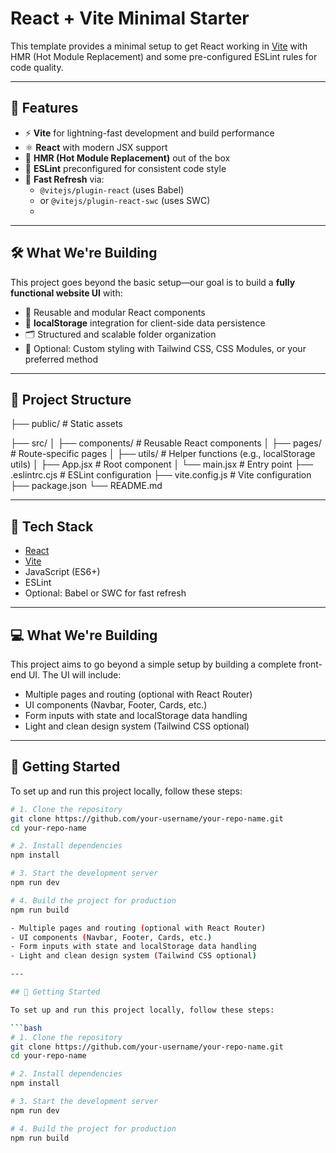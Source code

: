 # React + Vite Minimal Starter

This template provides a minimal setup to get React working in [Vite](https://vitejs.dev/) with HMR (Hot Module Replacement) and some pre-configured ESLint rules for code quality.


---

## 🔧 Features

- ⚡ **Vite** for lightning-fast development and build performance
- ⚛️ **React** with modern JSX support
- 🔄 **HMR (Hot Module Replacement)** out of the box
- 🧹 **ESLint** preconfigured for consistent code style
- 🧠 **Fast Refresh** via:
  - `@vitejs/plugin-react` (uses Babel)
  - or `@vitejs/plugin-react-swc` (uses SWC)
  - 
---

## 🛠 What We're Building

This project goes beyond the basic setup—our goal is to build a **fully functional website UI** with:

- 🧱 Reusable and modular React components
- 💾 **localStorage** integration for client-side data persistence
- 🗂 Structured and scalable folder organization
- 🎨 Optional: Custom styling with Tailwind CSS, CSS Modules, or your preferred method


---
## 📁 Project Structure

├── public/              # Static assets

├── src/
│   ├── components/      # Reusable React components
│   ├── pages/           # Route-specific pages
│   ├── utils/           # Helper functions (e.g., localStorage utils)
│   ├── App.jsx          # Root component
│   └── main.jsx         # Entry point
├── .eslintrc.cjs        # ESLint configuration
├── vite.config.js       # Vite configuration
├── package.json
└── README.md





---

## 🧪 Tech Stack

- [React](https://react.dev)
- [Vite](https://vitejs.dev)
- JavaScript (ES6+)
- ESLint
- Optional: Babel or SWC for fast refresh

---

## 💻 What We're Building

This project aims to go beyond a simple setup by building a complete front-end UI. The UI will include:

- Multiple pages and routing (optional with React Router)
- UI components (Navbar, Footer, Cards, etc.)
- Form inputs with state and localStorage data handling
- Light and clean design system (Tailwind CSS optional)

---

## 🚀 Getting Started

To set up and run this project locally, follow these steps:

```bash
# 1. Clone the repository
git clone https://github.com/your-username/your-repo-name.git
cd your-repo-name

# 2. Install dependencies
npm install

# 3. Start the development server
npm run dev

# 4. Build the project for production
npm run build

- Multiple pages and routing (optional with React Router)
- UI components (Navbar, Footer, Cards, etc.)
- Form inputs with state and localStorage data handling
- Light and clean design system (Tailwind CSS optional)

---

## 🚀 Getting Started

To set up and run this project locally, follow these steps:

```bash
# 1. Clone the repository
git clone https://github.com/your-username/your-repo-name.git
cd your-repo-name

# 2. Install dependencies
npm install

# 3. Start the development server
npm run dev

# 4. Build the project for production
npm run build
